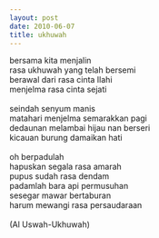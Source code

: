 ```yaml
---
layout: post
date: 2010-06-07
title: ukhuwah
---
```


bersama kita menjalin<br>
rasa ukhuwah yang telah bersemi<br>
berawal dari rasa cinta Ilahi<br>
menjelma rasa cinta sejati<br>
<br>
seindah senyum manis<br>
matahari menjelma semarakkan pagi<br>
dedaunan melambai hijau nan berseri<br>
kicauan burung damaikan hati<br>
<br>
oh berpadulah<br>
hapuskan segala rasa amarah<br>
pupus sudah rasa dendam<br>
padamlah bara api permusuhan<br>
sesegar mawar bertaburan<br>
harum mewangi rasa persaudaraan<br>
<br>
(Al Uswah-Ukhuwah)
